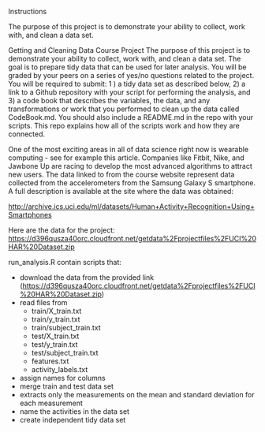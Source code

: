 Instructions

The purpose of this project is to demonstrate your ability to collect, work with, and clean a data set.

Getting and Cleaning Data Course Project
The purpose of this project is to demonstrate your ability to collect, work with, and clean a data set. The goal is to prepare tidy data that can be used for later analysis. You will be graded by your peers on a series of yes/no questions related to the project. You will be required to submit: 1 ) a tidy data set as described below, 2) a link to a Github repository with your script for performing the analysis, and 3) a code book that describes the variables, the data, and any transformations or work that you performed to clean up the data called CodeBook.md. You should also include a README.md in the repo with your scripts. This repo explains how all of the scripts work and how they are connected.

One of the most exciting areas in all of data science right now is wearable computing - see for example this article. Companies like Fitbit, Nike, and Jawbone Up are racing to develop the most advanced algorithms to attract new users. The data linked to from the course website represent data
collected from the accelerometers from the Samsung Galaxy S smartphone. A full description is available at the site where the data was obtained:

http://archive.ics.uci.edu/ml/datasets/Human+Activity+Recognition+Using+Smartphones

Here are the data for the project:
https://d396qusza40orc.cloudfront.net/getdata%2Fprojectfiles%2FUCI%20HAR%20Dataset.zip

run_analysis.R contain scripts that:
- download the data from the provided link (https://d396qusza40orc.cloudfront.net/getdata%2Fprojectfiles%2FUCI%20HAR%20Dataset.zip)
- read files from 
	- train/X_train.txt
	- train/y_train.txt
	- train/subject_train.txt
	- test/X_train.txt
	- test/y_train.txt
	- test/subject_train.txt
	- features.txt
	- activity_labels.txt
- assign names for columns
- merge train and test data set
- extracts only the measurements on the mean and standard deviation for each measurement
- name the activities in the data set
- create independent tidy data set